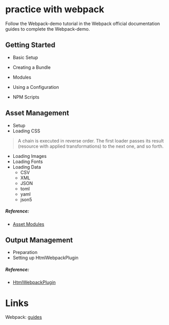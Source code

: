 # practice with webpack

Follow the Webpack-demo tutorial in the Webpack official documentation guides to complete the Webpack-demo.

## Getting Started

- Basic Setup

- Creating a Bundle

- Modules

- Using a Configuration

- NPM Scripts

## Asset Management

- Setup
- Loading CSS

> A chain is executed in reverse order. The first loader passes its result (resource with applied transformations) to the next one, and so forth.

- Loading Images
- Loading Fonts
- Loading Data
  - CSV
  - XML
  - JSON
  - toml
  - yaml
  - json5

##### Reference: 

- [Asset Modules](https://webpack.js.org/guides/asset-modules/)

## Output Management

- Preparation
- Setting up HtmlWebpackPlugin

##### Reference: 

- [HtmlWebpackPlugin](https://github.com/jantimon/html-webpack-plugin)

# Links

Webpack: [guides](https://webpack.js.org/guides/)

